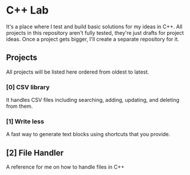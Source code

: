 # C++ Lab
It's a place where I test and build basic solutions for my ideas in C++.
All projects in this repository aren't fully tested, they're just drafts for project ideas.
Once a project gets bigger, I'll create a separate repository for it.

## Projects
All projects will be listed here ordered from oldest to latest.

### [0] CSV library
It handles CSV files including searching, adding, updating, and deleting from them.

### [1] Write less
A fast way to generate text blocks using shortcuts that you provide.

## [2] File Handler
A reference for me on how to handle files in C++
